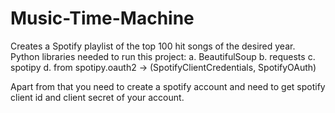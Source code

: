 # Music-Time-Machine
Creates a Spotify playlist of the top 100 hit songs of the desired year.
Python libraries needed to run this project:
a. BeautifulSoup
b. requests
c. spotipy
d. from spotipy.oauth2 -> (SpotifyClientCredentials, SpotifyOAuth)

Apart from that you need to create a spotify account and need to get spotify client id and client secret of your account.


